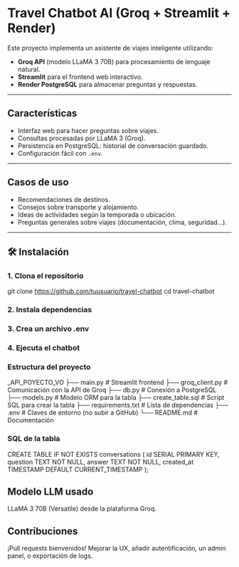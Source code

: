 #  Travel Chatbot AI (Groq + Streamlit + Render)

Este proyecto implementa un asistente de viajes inteligente utilizando:

- **Groq API** (modelo LLaMA 3 70B) para procesamiento de lenguaje natural.
- **Streamlit** para el frontend web interactivo.
- **Render PostgreSQL** para almacenar preguntas y respuestas.

---

##  Características

- Interfaz web para hacer preguntas sobre viajes.
- Consultas procesadas por LLaMA 3 (Groq).
- Persistencia en PostgreSQL: historial de conversación guardado.
- Configuración fácil con `.env`.

---

##  Casos de uso

- Recomendaciones de destinos.
- Consejos sobre transporte y alojamiento.
- Ideas de actividades según la temporada o ubicación.
- Preguntas generales sobre viajes (documentación, clima, seguridad...).

---

## 🛠️ Instalación

### 1. Clona el repositorio


git clone https://github.com/tuusuario/travel-chatbot
cd travel-chatbot


### 2. Instala dependencias


### 3. Crea un archivo .env



### 4. Ejecuta el chatbot


### Estructura del proyecto

_API_POYECTO_VO
├── main.py              # Streamlit frontend
├── groq_client.py       # Comunicación con la API de Groq
├── db.py                # Conexión a PostgreSQL
├── models.py            # Modelo ORM para la tabla
├── create_table.sql     # Script SQL para crear la tabla
├── requirements.txt     # Lista de dependencias
├── .env                 # Claves de entorno (no subir a GitHub)
└── README.md            # Documentación


### SQL de la tabla


CREATE TABLE IF NOT EXISTS conversations (
    id SERIAL PRIMARY KEY,
    question TEXT NOT NULL,
    answer TEXT NOT NULL,
    created_at TIMESTAMP DEFAULT CURRENT_TIMESTAMP
);



## Modelo LLM usado

LLaMA 3 70B (Versatile) desde la plataforma Groq.



## Contribuciones

¡Pull requests bienvenidos! Mejorar la UX, añadir autentificación, un admin panel, o exportación de logs.




